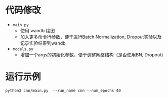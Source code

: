 # 代码修改
- `main.py` 
  - 使用 wandb 绘图
  - 加入更多命令行参数，便于进行Batch Normalization, Dropout实验以及记录实验结果到wandb
- `models.py` 
  - 增加一个args的初始化参数，便于调整网络结构（是否使用BN, Dropout）

# 运行示例

`python3 cnn/main.py  --run_name cnn --num_epochs 40`